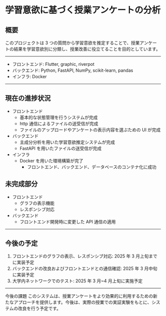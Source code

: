 # 学習意欲に基づく授業アンケートの分析

## 概要

このプロジェクトは 3 つの質問から学習意欲を推定することで、授業アンケートの結果を学習意欲別に分類し、授業改善に役立てることを目的としています。

---

- フロントエンド: Flutter, graphic, riverpot
- バックエンド: Python, FastAPI, NumPy, scikit-learn, pandas
- インフラ: Docker

---

## 現在の進捗状況

- フロントエンド
  - 基本的な状態管理を行うシステムが完成
  - http 通信によるファイルの送受信が完成
  - ファイルのアップロードやアンケートの表示内容を選ぶための UI が完成
- バックエンド
  - 主成分分析を用いた学習意欲推定システムが完成
  - FastAPI を用いたファイルの送受信が完成
- インフラ
  - Docker を用いた環境構築が完了
    - フロントエンド、バックエンド、データベースのコンテナ化に成功

## 未完成部分

- フロントエンド
  - グラフの表示機能
  - レスポンシブ対応
- バックエンド
  - フロントエンド開発時に変更した API 通信の適用

---

## 今後の予定

1. フロントエンドのグラフの表示、レスポンシブ対応: 2025 年 3 月上旬までに実装予定
2. バックエンドの改良およびフロントエンドとの通信確認: 2025 年 3 月中旬に実装予定
3. 大学内ネットワークでのテスト: 2025 年 3 月~4 月上旬に実施予定

---

今後の課題
このシステムは、授業アンケートをより効果的に利用するための新たなアプローチを提供します。今後は、実際の授業での実証実験をもとに、システムの改良を行う予定です。
